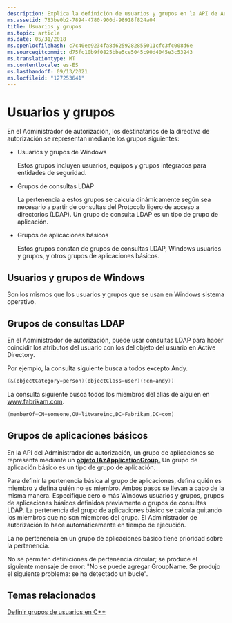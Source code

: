 ```yaml
---
description: Explica la definición de usuarios y grupos en la API de Authorization Manager.
ms.assetid: 783be0b2-7894-4780-900d-98918f824a04
title: Usuarios y grupos
ms.topic: article
ms.date: 05/31/2018
ms.openlocfilehash: c7c40ee9234fa8d6259282855011cfc3fc008d6e
ms.sourcegitcommit: d75fc10b9f0825bbe5ce5045c90d4045e3c53243
ms.translationtype: MT
ms.contentlocale: es-ES
ms.lasthandoff: 09/13/2021
ms.locfileid: "127253641"
---
```

# <a name="users-and-groups"></a>Usuarios y grupos

En el Administrador de autorización, los destinatarios de la directiva de autorización se representan mediante los grupos siguientes:

-   Usuarios y grupos de Windows

    Estos grupos incluyen usuarios, equipos y grupos integrados para entidades de seguridad.

-   Grupos de consultas LDAP

    La pertenencia a estos grupos se calcula dinámicamente según sea necesario a partir de consultas del Protocolo ligero de acceso a directorios (LDAP). Un grupo de consulta LDAP es un tipo de grupo de aplicación.

-   Grupos de aplicaciones básicos

    Estos grupos constan de grupos de consultas LDAP, Windows usuarios y grupos, y otros grupos de aplicaciones básicos.

## <a name="windows-users-and-groups"></a>Usuarios y grupos de Windows

Son los mismos que los usuarios y grupos que se usan en Windows sistema operativo.

## <a name="ldap-query-groups"></a>Grupos de consultas LDAP

En el Administrador de autorización, puede usar consultas LDAP para hacer coincidir los atributos del usuario con los del objeto del usuario en Active Directory.

Por ejemplo, la consulta siguiente busca a todos excepto Andy.


```C++
(&(objectCategory=person)(objectClass=user)(!cn=andy))
```



La consulta siguiente busca todos los miembros del alias de alguien en www.fabrikam.com.


```C++
(memberOf=CN=someone,OU=litwareinc,DC=Fabrikam,DC=com)
```



## <a name="basic-application-groups"></a>Grupos de aplicaciones básicos

En la API del Administrador de autorización, un grupo de aplicaciones se representa mediante un [**objeto IAzApplicationGroup.**](/windows/desktop/api/Azroles/nn-azroles-iazapplicationgroup) Un grupo de aplicación básico es un tipo de grupo de aplicación.

Para definir la pertenencia básica al grupo de aplicaciones, defina quién es miembro y defina quién no es miembro. Ambos pasos se llevan a cabo de la misma manera. Especifique cero o más Windows usuarios y grupos, grupos de aplicaciones básicos definidos previamente o grupos de consultas LDAP. La pertenencia del grupo de aplicaciones básico se calcula quitando los miembros que no son miembros del grupo. El Administrador de autorización lo hace automáticamente en tiempo de ejecución.

La no pertenencia en un grupo de aplicaciones básico tiene prioridad sobre la pertenencia.

No se permiten definiciones de pertenencia circular; se produce el siguiente mensaje de error: "No se puede agregar GroupName. Se produjo el siguiente problema: se ha detectado un bucle".

## <a name="related-topics"></a>Temas relacionados

<dl> <dt>

[Definir grupos de usuarios en C++](defining-groups-of-users-in-c--.md)
</dt> </dl>

 

 



